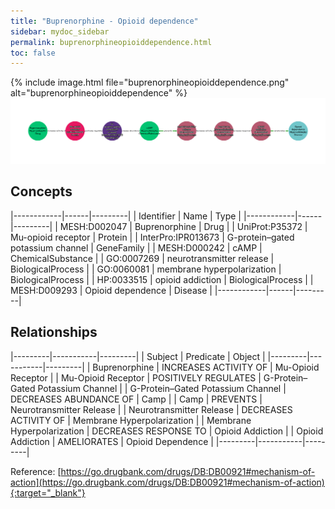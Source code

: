 ```yaml
---
title: "Buprenorphine - Opioid dependence"
sidebar: mydoc_sidebar
permalink: buprenorphineopioiddependence.html
toc: false 
---
```


{% include image.html file="buprenorphineopioiddependence.png" alt="buprenorphineopioiddependence" %}![Path Visualization](/images/buprenorphineopioiddependence.png)

## Concepts

|------------|------|---------|
| Identifier | Name | Type    |
|------------|------|---------|
| MESH:D002047 | Buprenorphine | Drug |
| UniProt:P35372 | Mu-opioid receptor | Protein |
| InterPro:IPR013673 | G-protein–gated potassium channel | GeneFamily |
| MESH:D000242 | cAMP | ChemicalSubstance |
| GO:0007269 | neurotransmitter release | BiologicalProcess |
| GO:0060081 | membrane hyperpolarization | BiologicalProcess |
| HP:0033515 | opioid addiction | BiologicalProcess |
| MESH:D009293 | Opioid dependence | Disease |
|------------|------|---------|

## Relationships

|---------|-----------|---------|
| Subject | Predicate | Object  |
|---------|-----------|---------|
| Buprenorphine | INCREASES ACTIVITY OF | Mu-Opioid Receptor |
| Mu-Opioid Receptor | POSITIVELY REGULATES | G-Protein–Gated Potassium Channel |
| G-Protein–Gated Potassium Channel | DECREASES ABUNDANCE OF | Camp |
| Camp | PREVENTS | Neurotransmitter Release |
| Neurotransmitter Release | DECREASES ACTIVITY OF | Membrane Hyperpolarization |
| Membrane Hyperpolarization | DECREASES RESPONSE TO | Opioid Addiction |
| Opioid Addiction | AMELIORATES | Opioid Dependence |
|---------|-----------|---------|

Reference: [https://go.drugbank.com/drugs/DB:DB00921#mechanism-of-action](https://go.drugbank.com/drugs/DB:DB00921#mechanism-of-action){:target="_blank"}